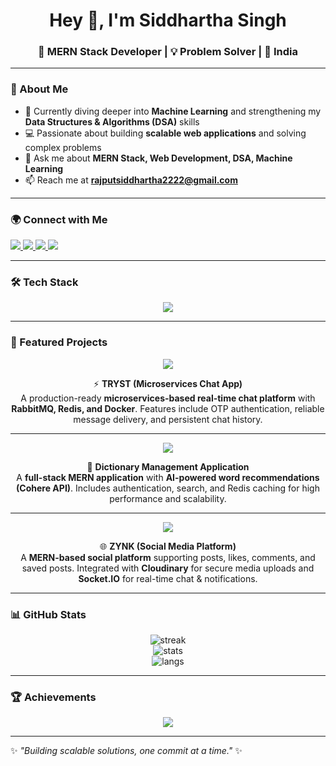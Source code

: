 <h1 align="center">Hey 👋, I'm Siddhartha Singh</h1>
<h3 align="center">🚀 MERN Stack Developer | 💡 Problem Solver | 📍 India</h3>

---

### 🌟 About Me
- 🌱 Currently diving deeper into **Machine Learning** and strengthening my **Data Structures & Algorithms (DSA)** skills  
- 💻 Passionate about building **scalable web applications** and solving complex problems  
- 💬 Ask me about **MERN Stack, Web Development, DSA, Machine Learning**  
- 📫 Reach me at **rajputsiddhartha2222@gmail.com**  

---

### 🌍 Connect with Me
<p align="left">
<a href="https://linkedin.com/in/siddhartha-singh-67683b284" target="blank">
  <img src="https://img.shields.io/badge/LinkedIn-%230A66C2.svg?&style=for-the-badge&logo=linkedin&logoColor=white" />
</a>
<a href="https://www.codechef.com/users/sid_dartha10" target="blank">
  <img src="https://img.shields.io/badge/CodeChef-%235B4638.svg?&style=for-the-badge&logo=codechef&logoColor=white" />
</a>
<a href="https://leetcode.com/u/rajputsiddhartha2222/" target="blank">
  <img src="https://img.shields.io/badge/LeetCode-%23FFA116.svg?&style=for-the-badge&logo=leetcode&logoColor=black" />
</a>
<a href="https://auth.geeksforgeeks.org/user/rajputsiddhvxbd" target="blank">
  <img src="https://img.shields.io/badge/GeeksforGeeks-%230F9D58.svg?&style=for-the-badge&logo=geeksforgeeks&logoColor=white" />
</a>
</p>

---

### 🛠️ Tech Stack
<p align="center">
<img src="https://skillicons.dev/icons?i=html,css,js,react,nodejs,express,mongodb,mysql,python,c,cpp,docker,rabbitmq,tailwind" />
</p>

---

### 🚀 Featured Projects

<p align="center">
  <a href="https://github.com/siddharthasingh10/Tryst">
    <img src="https://github-readme-stats.vercel.app/api/pin/?username=siddharthasingh10&repo=Tryst&theme=radical" />
  </a>
</p>
<p align="center">
  ⚡ <b>TRYST (Microservices Chat App)</b><br>
  A production-ready <b>microservices-based real-time chat platform</b> with <b>RabbitMQ, Redis, and Docker</b>.  
  Features include OTP authentication, reliable message delivery, and persistent chat history.
</p>

---

<p align="center">
  <a href="https://github.com/siddharthasingh10/Dictionary-Manager">
    <img src="https://github-readme-stats.vercel.app/api/pin/?username=siddharthasingh10&repo=Dictionary-Manager&theme=radical" />
  </a>
</p>
<p align="center">
  📖 <b>Dictionary Management Application</b><br>
  A <b>full-stack MERN application</b> with <b>AI-powered word recommendations (Cohere API)</b>.  
  Includes authentication, search, and Redis caching for high performance and scalability.
</p>

---

<p align="center">
  <a href="https://github.com/siddharthasingh10/zynk">
    <img src="https://github-readme-stats.vercel.app/api/pin/?username=siddharthasingh10&repo=zynk&theme=radical" />
  </a>
</p>
<p align="center">
  🌐 <b>ZYNK (Social Media Platform)</b><br>
  A <b>MERN-based social platform</b> supporting posts, likes, comments, and saved posts.  
  Integrated with <b>Cloudinary</b> for secure media uploads and <b>Socket.IO</b> for real-time chat & notifications.
</p>

---

### 📊 GitHub Stats
<p align="center">
  <img src="https://github-readme-streak-stats.herokuapp.com?user=siddharthasingh10&theme=radical&hide_border=true" alt="streak" /><br/>
  <img src="https://github-readme-stats.vercel.app/api?username=siddharthasingh10&show_icons=true&theme=radical&hide_border=true" alt="stats" /><br/>
  <img src="https://github-readme-stats.vercel.app/api/top-langs/?username=siddharthasingh10&layout=compact&theme=radical&hide_border=true" alt="langs" />
</p>

---

### 🏆 Achievements
<p align="center">
  <img src="https://github-profile-trophy.vercel.app/?username=siddharthasingh10&theme=onedark&no-frame=true&no-bg=true&margin-w=15&margin-h=15" />
</p>

---

✨ _"Building scalable solutions, one commit at a time."_ ✨
